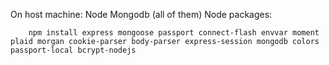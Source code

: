 On host machine:
    Node
    Mongodb (all of them)
Node packages:
```
    npm install express mongoose passport connect-flash envvar moment plaid morgan cookie-parser body-parser express-session mongodb colors passport-local bcrypt-nodejs
```
